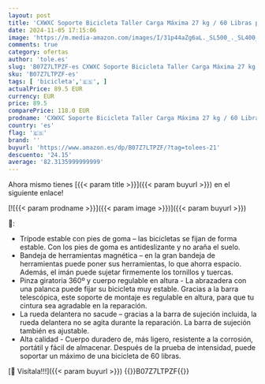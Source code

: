 ```yaml
---
layout: post
title: 'CXWXC Soporte Bicicleta Taller Carga Máxima 27 kg / 60 Libras para Bicicletas Eléctricas  Soporte Taller Bicicleta con Cabezal Magnético y Giratorio 360'
date: 2024-11-05 17:15:06
image: 'https://m.media-amazon.com/images/I/31p44aZg6aL._SL500_._SL400_.jpg'
comments: true
category: ofertas
author: 'tole.es'
slug: 'B07Z7LTPZF-es CXWXC Soporte Bicicleta Taller Carga Máxima 27 kg / 60...'
sku: 'B07Z7LTPZF-es'
tags: [ 'bicicleta','🇪🇸', ]
actualPrice: 89.5 EUR
currency: EUR
price: 89.5
comparePrice: 118.0 EUR
prodname: 'CXWXC Soporte Bicicleta Taller Carga Máxima 27 kg / 60 Libras para Bicicletas Eléctricas  Soporte Taller Bicicleta con Cabezal Magnético y Giratorio 360'
country: 'es'
flag: '🇪🇸'
brand: ''
buyurl: 'https://www.amazon.es/dp/B07Z7LTPZF/?tag=tolees-21'
descuento: '24.15'
average: '82.3135999999999'
---
```


Ahora mismo tienes [{{< param title >}}]({{< param buyurl >}}) en el siguiente enlace!

[![{{< param prodname >}}]({{< param image >}})]({{< param buyurl >}})

🔎:

- Trípode estable con pies de goma – las bicicletas se fijan de forma estable. Con los pies de goma es antideslizante y no araña el suelo.
- Bandeja de herramientas magnética – en la gran bandeja de herramientas puede poner sus herramientas, lo que ahorra espacio. Además, el imán puede sujetar firmemente los tornillos y tuercas.
- Pinza giratoria 360º y cuerpo regulable en altura - La abrazadera con una palanca puede fijar su bicicleta muy estable. Gracias a la barra telescópica, este soporte de montaje es regulable en altura, para que tu cintura sea agradable en la reparación.
- La rueda delantera no sacude – gracias a la barra de sujeción incluida, la rueda delantera no se agita durante la reparación. La barra de sujeción también es ajustable.
- Alta calidad - Cuerpo duradero de, más ligero, resistente a la corrosión, portátil y fácil de almacenar. Después de la prueba de intensidad, puede soportar un máximo de una bicicleta de 60 libras.

[🛒 Visítala!!!]({{< param buyurl >}})
{{<world>}}B07Z7LTPZF{{</world>}}
